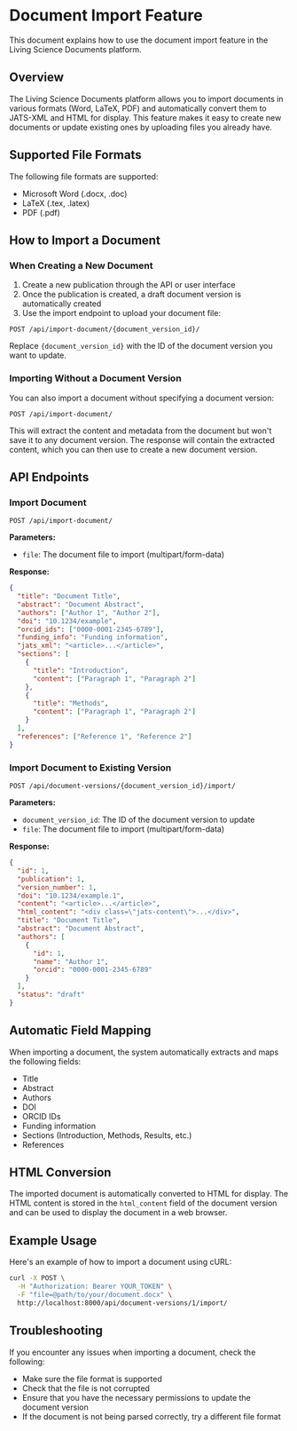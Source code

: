 # Document Import Feature

This document explains how to use the document import feature in the Living Science Documents platform.

## Overview

The Living Science Documents platform allows you to import documents in various formats (Word, LaTeX, PDF) and automatically convert them to JATS-XML and HTML for display. This feature makes it easy to create new documents or update existing ones by uploading files you already have.

## Supported File Formats

The following file formats are supported:
- Microsoft Word (.docx, .doc)
- LaTeX (.tex, .latex)
- PDF (.pdf)

## How to Import a Document

### When Creating a New Document

1. Create a new publication through the API or user interface
2. Once the publication is created, a draft document version is automatically created
3. Use the import endpoint to upload your document file:

```
POST /api/import-document/{document_version_id}/
```

Replace `{document_version_id}` with the ID of the document version you want to update.

### Importing Without a Document Version

You can also import a document without specifying a document version:

```
POST /api/import-document/
```

This will extract the content and metadata from the document but won't save it to any document version. The response will contain the extracted content, which you can then use to create a new document version.

## API Endpoints

### Import Document

```
POST /api/import-document/
```

**Parameters:**
- `file`: The document file to import (multipart/form-data)

**Response:**
```json
{
  "title": "Document Title",
  "abstract": "Document Abstract",
  "authors": ["Author 1", "Author 2"],
  "doi": "10.1234/example",
  "orcid_ids": ["0000-0001-2345-6789"],
  "funding_info": "Funding information",
  "jats_xml": "<article>...</article>",
  "sections": [
    {
      "title": "Introduction",
      "content": ["Paragraph 1", "Paragraph 2"]
    },
    {
      "title": "Methods",
      "content": ["Paragraph 1", "Paragraph 2"]
    }
  ],
  "references": ["Reference 1", "Reference 2"]
}
```

### Import Document to Existing Version

```
POST /api/document-versions/{document_version_id}/import/
```

**Parameters:**
- `document_version_id`: The ID of the document version to update
- `file`: The document file to import (multipart/form-data)

**Response:**
```json
{
  "id": 1,
  "publication": 1,
  "version_number": 1,
  "doi": "10.1234/example.1",
  "content": "<article>...</article>",
  "html_content": "<div class=\"jats-content\">...</div>",
  "title": "Document Title",
  "abstract": "Document Abstract",
  "authors": [
    {
      "id": 1,
      "name": "Author 1",
      "orcid": "0000-0001-2345-6789"
    }
  ],
  "status": "draft"
}
```

## Automatic Field Mapping

When importing a document, the system automatically extracts and maps the following fields:
- Title
- Abstract
- Authors
- DOI
- ORCID IDs
- Funding information
- Sections (Introduction, Methods, Results, etc.)
- References

## HTML Conversion

The imported document is automatically converted to HTML for display. The HTML content is stored in the `html_content` field of the document version and can be used to display the document in a web browser.

## Example Usage

Here's an example of how to import a document using cURL:

```bash
curl -X POST \
  -H "Authorization: Bearer YOUR_TOKEN" \
  -F "file=@path/to/your/document.docx" \
  http://localhost:8000/api/document-versions/1/import/
```

## Troubleshooting

If you encounter any issues when importing a document, check the following:
- Make sure the file format is supported
- Check that the file is not corrupted
- Ensure that you have the necessary permissions to update the document version
- If the document is not being parsed correctly, try a different file format